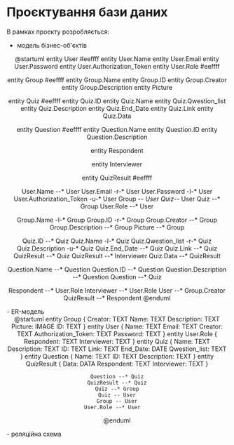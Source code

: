 # Проєктування бази даних

В рамках проекту розробляється: 
- модель бізнес-об'єктів 
<center>
@startuml
entity User #eeffff
entity User.Name 
entity User.Email
entity User.Password
entity User.Authorization_Token
entity User.Role #eeffff

entity Group #eeffff
entity Group.Name
entity Group.ID
entity Group.Creator
entity Group.Description
entity Picture

entity Quiz  #eeffff
entity Quiz.ID
entity Quiz.Name
entity Quiz.Qwestion_list
entity Quiz.Description
entity Quiz.End_Date
entity Quiz.Link
entity Quiz.Data

entity Question #eeffff
entity Question.Name
entity Question.ID
entity Question.Description

entity Respondent

entity Interviewer

entity QuizResult #eeffff

User.Name --* User
User.Email -r-* User
User.Password -l-* User
User.Authorization_Token -u-* User
Group *-- User
Quiz*-- User
Quiz --* Group
User.Role --* User

Group.Name -l-* Group
Group.ID -r-* Group
Group.Creator --* Group
Group.Description --* Group
Picture --* Group

Quiz.ID --* Quiz
Quiz.Name -l-* Quiz
Quiz.Qwestion_list -r-* Quiz
Quiz.Description -u-* Quiz
Quiz.End_Date --* Quiz
Quiz.Link --* Quiz
QuizResult --* Quiz
QuizResult --* Interviewer 
Quiz.Data --* QuizResult

Question.Name --* Question
Question.ID --* Question
Question.Description --* Question
Question --* Quiz

Respondent --* User.Role
Interviewer --* User.Role
User --* Group.Creator
QuizResult --* Respondent
@enduml
</center>
- ER-модель   
<center>   
@startuml   
    entity Group {
    Creator: TEXT 
    Name: TEXT 
    Description: TEXT 
    Picture: IMAGE
    ID: TEXT 
    }  
    entity User {
    Name: TEXT 
    Email: TEXT 
    Creator: TEXT 
    Authorization_Token: TEXT 
    Password: TEXT 
    }  
    entity User.Role {
    Respondent: TEXT
    Interviewer: TEXT
    }  
    entity Quiz {
    Name: TEXT 
    Description: TEXT 
    ID: TEXT 
    Link: TEXT 
    End_Date: DATE
    Qwestion_list: TEXT 
    }  
    entity Question {
    Name: TEXT 
    ID: TEXT 
    Description: TEXT 
    }  
    entity QuizResult {
    Data: DATA
    Respondent: TEXT
    Interviewer: TEXT
    }  
    
    Question --* Quiz
    QuizResult --* Quiz
    Quiz --* Group
    Quiz -- User
    Group -- User
    User.Role --* User   
@enduml   
</center>   
- реляційна схема

